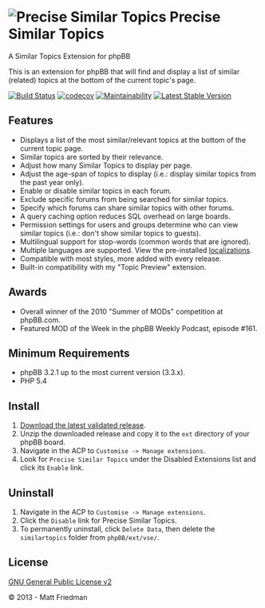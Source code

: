# ![Precise Similar Topics](https://imattpro.github.io/logo/binoc1.png "Precise Similar Topics") Precise Similar Topics

A Similar Topics Extension for phpBB

This is an extension for phpBB that will find and display a list of similar (related) topics at the bottom of the current topic's page.

[![Build Status](https://github.com/iMattPro/similartopics/actions/workflows/tests.yml/badge.svg)](https://github.com/iMattPro/similartopics/actions)
[![codecov](https://codecov.io/gh/iMattPro/similartopics/branch/master/graph/badge.svg?token=2lqwl0xQrN)](https://codecov.io/gh/iMattPro/similartopics)
[![Maintainability](https://qlty.sh/badges/a157cd93-28e0-4d45-92dd-212f6a5ce05e/maintainability.svg)](https://qlty.sh/gh/iMattPro/projects/similartopics)
[![Latest Stable Version](https://poser.pugx.org/vse/similartopics/v/stable)](https://www.phpbb.com/customise/db/extension/precise_similar_topics/)

## Features
* Displays a list of the most similar/relevant topics at the bottom of the current topic page.
* Similar topics are sorted by their relevance.
* Adjust how many Similar Topics to display per page.
* Adjust the age-span of topics to display (i.e.: display similar topics from the past year only).
* Enable or disable similar topics in each forum.
* Exclude specific forums from being searched for similar topics.
* Specify which forums can share similar topics with other forums.
* A query caching option reduces SQL overhead on large boards.
* Permission settings for users and groups determine who can view similar topics (i.e.: don't show similar topics to guests).
* Multilingual support for stop-words (common words that are ignored).
* Multiple languages are supported. View the pre-installed [localizations](https://github.com/iMattPro/similartopics/tree/master/language).
* Compatible with most styles, more added with every release.
* Built-in compatibility with my "Topic Preview" extension.

## Awards
* Overall winner of the 2010 "Summer of MODs" competition at phpBB.com.
* Featured MOD of the Week in the phpBB Weekly Podcast, episode #161.

## Minimum Requirements
* phpBB 3.2.1 up to the most current version (3.3.x).
* PHP 5.4

## Install
1. [Download the latest validated release](https://www.phpbb.com/customise/db/extension/precise_similar_topics/).
2. Unzip the downloaded release and copy it to the `ext` directory of your phpBB board.
3. Navigate in the ACP to `Customise -> Manage extensions`.
4. Look for `Precise Similar Topics` under the Disabled Extensions list and click its `Enable` link.

## Uninstall
1. Navigate in the ACP to `Customise -> Manage extensions`.
2. Click the `Disable` link for Precise Similar Topics.
3. To permanently uninstall, click `Delete Data`, then delete the `similartopics` folder from `phpBB/ext/vse/`.

## License
[GNU General Public License v2](http://opensource.org/licenses/GPL-2.0)

© 2013 - Matt Friedman
